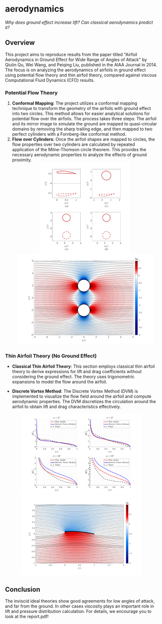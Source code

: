 # aerodynamics
_Why does ground effect increase lift? Can classical aerodynamics predict it?_

## Overview
This project aims to reproduce results from the paper titled "Airfoil Aerodynamics in Ground Effect for Wide Range of Angles of Attack" by Qiulin Qu, Wei Wang, and Peiqing Liu, published in the AIAA Journal in 2014. The focus is on analyzing the aerodynamics of airfoils in ground effect using potential flow theory and thin airfoil theory, compared against viscous Computational Fluid Dynamics (CFD) results.

### Potential Flow Theory
1. **Conformal Mapping**: The project utilizes a conformal mapping technique to transform the geometry of the airfoils with ground effect into two circles. This method allows for easier analytical solutions for potential flow over the airfoils. The process takes three steps: The airfoil and its mirror image to simulate the ground are mapped to quasi-circular domains by removing the sharp trailing edge, and then mapped to two perfect cylinders with a Fornberg-like conformal method.
2. **Flow over Cylinders**: Once the airfoil shapes are mapped to circles, the flow properties over two cylinders are calculated by repeated application of the Milne-Thomson circle theorem. This provides the necessary aerodynamic properties to analyze the effects of ground proximity.
   <div align="center">
      <img src="Images/ConformalMaps.png" alt="Conformal mapping of airfoils" height="300"/>
      <img src="Images/FlowOverCylinders.png" alt="Flow over two cylinders" height="300"/>
   </div>

### Thin Airfoil Theory (No Ground Effect)
- **Classical Thin Airfoil Theory**: This section employs classical thin airfoil theory to derive expressions for lift and drag coefficients without considering the ground effect. The theory uses trigonometric expansions to model the flow around the airfoil.

- **Discrete Vortex Method**: The Discrete Vortex Method (DVM) is implemented to visualize the flow field around the airfoil and compute aerodynamic properties. The DVM discretizes the circulation around the airfoil to obtain lift and drag characteristics effectively.
<div align="center">
   <img src="Images/thinairfoilComparison.png" alt="Results comparison for thin airfoil theory" width="400"/>
   <img src="Images/tatflow.png" alt="Flow visualization over the airfoil" width="400"/>
</div>

## Conclusion
The inviscid ideal theories show good agreements for low angles of attack, and far from the ground. In other cases viscosity plays an important role in lift and pressure distribution calculation. For details, we encourage you to look at the report.pdf!
